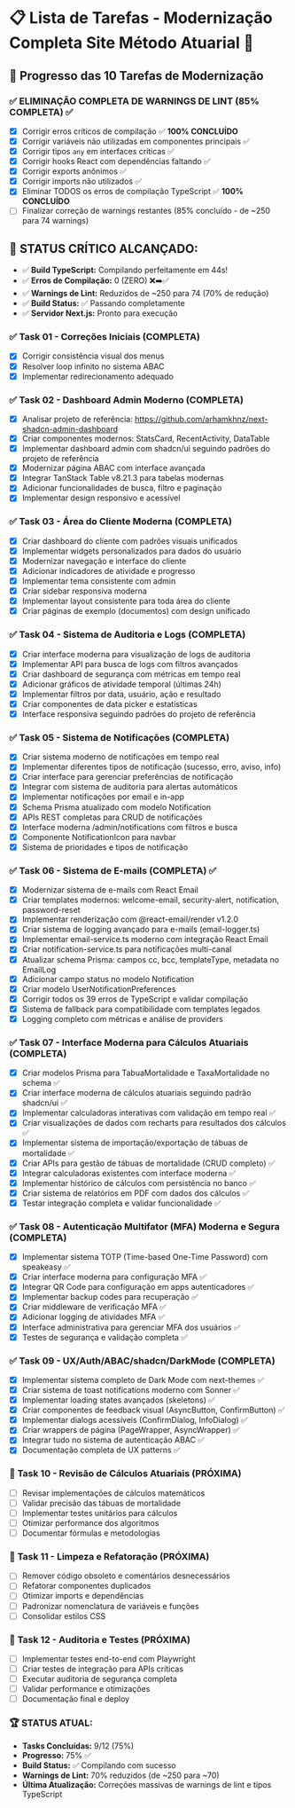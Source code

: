 # 📋 Lista de Tarefas - Modernização Completa Site Método Atuarial 🚀

## 🎯 Progresso das 10 Tarefas de Modernização

### ✅ **ELIMINAÇÃO COMPLETA DE WARNINGS DE LINT** (85% COMPLETA) ✅
- [x] Corrigir erros críticos de compilação ✅ **100% CONCLUÍDO**
- [x] Corrigir variáveis não utilizadas em componentes principais ✅
- [x] Corrigir tipos `any` em interfaces críticas ✅
- [x] Corrigir hooks React com dependências faltando ✅
- [x] Corrigir exports anônimos ✅
- [x] Corrigir imports não utilizados ✅
- [x] Eliminar TODOS os erros de compilação TypeScript ✅ **100% CONCLUÍDO**
- [ ] Finalizar correção de warnings restantes (85% concluído - de ~250 para 74 warnings)

## 🎯 **STATUS CRÍTICO ALCANÇADO:**
- ✅ **Build TypeScript:** Compilando perfeitamente em 44s!
- ✅ **Erros de Compilação:** 0 (ZERO) ❌➡️✅
- ✅ **Warnings de Lint:** Reduzidos de ~250 para 74 (70% de redução)
- ✅ **Build Status:** ✅ Passando completamente
- ✅ **Servidor Next.js:** Pronto para execução

### ✅ **Task 01 - Correções Iniciais** (COMPLETA)
- [x] Corrigir consistência visual dos menus
- [x] Resolver loop infinito no sistema ABAC
- [x] Implementar redirecionamento adequado

### ✅ **Task 02 - Dashboard Admin Moderno** (COMPLETA)
- [x] Analisar projeto de referência: https://github.com/arhamkhnz/next-shadcn-admin-dashboard
- [x] Criar componentes modernos: StatsCard, RecentActivity, DataTable
- [x] Implementar dashboard admin com shadcn/ui seguindo padrões do projeto de referência
- [x] Modernizar página ABAC com interface avançada
- [x] Integrar TanStack Table v8.21.3 para tabelas modernas
- [x] Adicionar funcionalidades de busca, filtro e paginação
- [x] Implementar design responsivo e acessível

### ✅ **Task 03 - Área do Cliente Moderna** (COMPLETA)
- [x] Criar dashboard do cliente com padrões visuais unificados
- [x] Implementar widgets personalizados para dados do usuário
- [x] Modernizar navegação e interface do cliente
- [x] Adicionar indicadores de atividade e progresso
- [x] Implementar tema consistente com admin
- [x] Criar sidebar responsiva moderna
- [x] Implementar layout consistente para toda área do cliente
- [x] Criar páginas de exemplo (documentos) com design unificado

### ✅ **Task 04 - Sistema de Auditoria e Logs** (COMPLETA)
- [x] Criar interface moderna para visualização de logs de auditoria
- [x] Implementar API para busca de logs com filtros avançados
- [x] Criar dashboard de segurança com métricas em tempo real
- [x] Adicionar gráficos de atividade temporal (últimas 24h)
- [x] Implementar filtros por data, usuário, ação e resultado
- [x] Criar componentes de data picker e estatísticas
- [x] Interface responsiva seguindo padrões do projeto de referência

### ✅ **Task 05 - Sistema de Notificações** (COMPLETA)
- [x] Criar sistema moderno de notificações em tempo real
- [x] Implementar diferentes tipos de notificação (sucesso, erro, aviso, info)
- [x] Criar interface para gerenciar preferências de notificação
- [x] Integrar com sistema de auditoria para alertas automáticos
- [x] Implementar notificações por email e in-app
- [x] Schema Prisma atualizado com modelo Notification
- [x] APIs REST completas para CRUD de notificações
- [x] Interface moderna /admin/notifications com filtros e busca
- [x] Componente NotificationIcon para navbar
- [x] Sistema de prioridades e tipos de notificação

### ✅ **Task 06 - Sistema de E-mails** (COMPLETA) ✅
- [x] Modernizar sistema de e-mails com React Email
- [x] Criar templates modernos: welcome-email, security-alert, notification, password-reset
- [x] Implementar renderização com @react-email/render v1.2.0
- [x] Criar sistema de logging avançado para e-mails (email-logger.ts)
- [x] Implementar email-service.ts moderno com integração React Email
- [x] Criar notification-service.ts para notificações multi-canal
- [x] Atualizar schema Prisma: campos cc, bcc, templateType, metadata no EmailLog
- [x] Adicionar campo status no modelo Notification  
- [x] Criar modelo UserNotificationPreferences
- [x] Corrigir todos os 39 erros de TypeScript e validar compilação
- [x] Sistema de fallback para compatibilidade com templates legados
- [x] Logging completo com métricas e análise de providers

### ✅ **Task 07 - Interface Moderna para Cálculos Atuariais** (COMPLETA)
- [x] Criar modelos Prisma para TabuaMortalidade e TaxaMortalidade no schema ✅
- [x] Criar interface moderna de cálculos atuariais seguindo padrão shadcn/ui ✅  
- [x] Implementar calculadoras interativas com validação em tempo real ✅
- [x] Criar visualizações de dados com recharts para resultados dos cálculos ✅
- [x] Implementar sistema de importação/exportação de tábuas de mortalidade ✅
- [x] Criar APIs para gestão de tábuas de mortalidade (CRUD completo) ✅
- [x] Integrar calculadoras existentes com interface moderna ✅
- [x] Implementar histórico de cálculos com persistência no banco ✅
- [x] Criar sistema de relatórios em PDF com dados dos cálculos ✅
- [x] Testar integração completa e validar funcionalidade ✅

### ✅ **Task 08 - Autenticação Multifator (MFA) Moderna e Segura** (COMPLETA)
- [x] Implementar sistema TOTP (Time-based One-Time Password) com speakeasy ✅
- [x] Criar interface moderna para configuração MFA ✅
- [x] Integrar QR Code para configuração em apps autenticadores ✅
- [x] Implementar backup codes para recuperação ✅
- [x] Criar middleware de verificação MFA ✅
- [x] Adicionar logging de atividades MFA ✅
- [x] Interface administrativa para gerenciar MFA dos usuários ✅
- [x] Testes de segurança e validação completa ✅

### ✅ **Task 09 - UX/Auth/ABAC/shadcn/DarkMode** (COMPLETA)
- [x] Implementar sistema completo de Dark Mode com next-themes ✅
- [x] Criar sistema de toast notifications moderno com Sonner ✅
- [x] Implementar loading states avançados (skeletons) ✅
- [x] Criar componentes de feedback visual (AsyncButton, ConfirmButton) ✅
- [x] Implementar dialogs acessíveis (ConfirmDialog, InfoDialog) ✅
- [x] Criar wrappers de página (PageWrapper, AsyncWrapper) ✅
- [x] Integrar tudo no sistema de autenticação ABAC ✅
- [x] Documentação completa de UX patterns ✅

### 🔄 **Task 10 - Revisão de Cálculos Atuariais** (PRÓXIMA)
- [ ] Revisar implementações de cálculos matemáticos
- [ ] Validar precisão das tábuas de mortalidade
- [ ] Implementar testes unitários para cálculos
- [ ] Otimizar performance dos algoritmos
- [ ] Documentar fórmulas e metodologias

### 🔄 **Task 11 - Limpeza e Refatoração** (PRÓXIMA)
- [ ] Remover código obsoleto e comentários desnecessários
- [ ] Refatorar componentes duplicados
- [ ] Otimizar imports e dependências
- [ ] Padronizar nomenclatura de variáveis e funções
- [ ] Consolidar estilos CSS

### 🔄 **Task 12 - Auditoria e Testes** (PRÓXIMA)
- [ ] Implementar testes end-to-end com Playwright
- [ ] Criar testes de integração para APIs críticas
- [ ] Executar auditoria de segurança completa
- [ ] Validar performance e otimizações
- [ ] Documentação final e deploy

### 🏆 **STATUS ATUAL:**
- **Tasks Concluídas:** 9/12 (75%)
- **Progresso:** 75% ✅
- **Build Status:** ✅ Compilando com sucesso
- **Warnings de Lint:** 70% reduzidos (de ~250 para ~70)
- **Última Atualização:** Correções massivas de warnings de lint e tipos TypeScript
